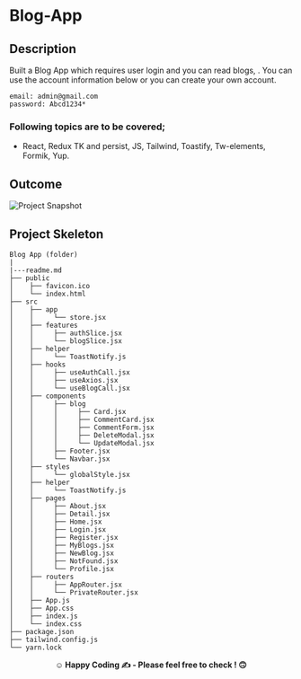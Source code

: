# Blog-App

## Description

Built a Blog App which requires user login and you can read blogs, . You can use the account information below or you can create your own account.

```
email: admin@gmail.com
password: Abcd1234*
```
### Following topics are to be covered;

- React, Redux TK and persist, JS, Tailwind, Toastify, Tw-elements, Formik, Yup.
## Outcome

![Project Snapshot](./src/assets/snapshot.gif/)
## Project Skeleton

```
Blog App (folder)
|
|---readme.md 
├── public
│    ├── favicon.ico
│    └── index.html
├── src
│    ├── app
│    │     └── store.jsx
│    ├── features
│    │     ├── authSlice.jsx
│    │     └── blogSlice.jsx
│    ├── helper
│    │     └── ToastNotify.js
│    ├── hooks
│    │     ├── useAuthCall.jsx
│    │     ├── useAxios.jsx
│    │     └── useBlogCall.jsx
│    ├── components
│    │     ├── blog
│    │     │     ├── Card.jsx
│    │     │     ├── CommentCard.jsx
│    │     │     ├── CommentForm.jsx
│    │     │     ├── DeleteModal.jsx
│    │     │     └── UpdateModal.jsx
│    │     ├── Footer.jsx
│    │     └── Navbar.jsx
│    ├── styles
│    │     └── globalStyle.jsx
│    ├── helper
│    │     └── ToastNotify.js
│    ├── pages
│    │     ├── About.jsx
│    │     ├── Detail.jsx
│    │     ├── Home.jsx
│    │     ├── Login.jsx
│    │     ├── Register.jsx
│    │     ├── MyBlogs.jsx
│    │     ├── NewBlog.jsx
│    │     ├── NotFound.jsx
│    │     └── Profile.jsx
│    ├── routers
│    │     ├── AppRouter.jsx
│    │     └── PrivateRouter.jsx
│    ├── App.js
│    ├── App.css
│    ├── index.js
│    └── index.css
├── package.json
├── tailwind.config.js
└── yarn.lock
```

**<p align="center">&#9786; Happy Coding &#9997; - Please feel free to check ! 🙃 </p>**
